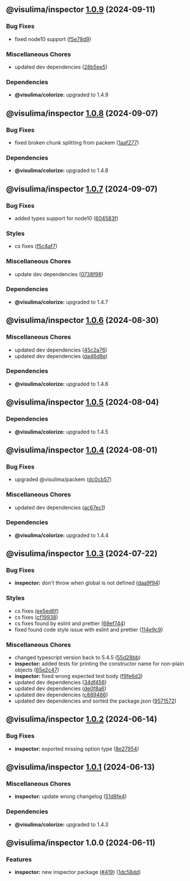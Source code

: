 ## @visulima/inspector [1.0.9](https://github.com/visulima/visulima/compare/@visulima/inspector@1.0.8...@visulima/inspector@1.0.9) (2024-09-11)

### Bug Fixes

* fixed node10 support ([f5e78d9](https://github.com/visulima/visulima/commit/f5e78d9bff8fd603967666598b34f9338a8726b5))

### Miscellaneous Chores

* updated dev dependencies ([28b5ee5](https://github.com/visulima/visulima/commit/28b5ee5c805ca8868536418829cde7ba8c5bb8dd))


### Dependencies

* **@visulima/colorize:** upgraded to 1.4.9

## @visulima/inspector [1.0.8](https://github.com/visulima/visulima/compare/@visulima/inspector@1.0.7...@visulima/inspector@1.0.8) (2024-09-07)

### Bug Fixes

* fixed broken chunk splitting from packem ([1aaf277](https://github.com/visulima/visulima/commit/1aaf27779292d637923c5f8a220e18606e78caa2))


### Dependencies

* **@visulima/colorize:** upgraded to 1.4.8

## @visulima/inspector [1.0.7](https://github.com/visulima/visulima/compare/@visulima/inspector@1.0.6...@visulima/inspector@1.0.7) (2024-09-07)

### Bug Fixes

* added types support for node10 ([604583f](https://github.com/visulima/visulima/commit/604583fa3c24b950fafad45d17e7a1333040fd76))

### Styles

* cs fixes ([f5c4af7](https://github.com/visulima/visulima/commit/f5c4af7cfa9fc79b6d3fa60c1e48d88bffab5a08))

### Miscellaneous Chores

* update dev dependencies ([0738f98](https://github.com/visulima/visulima/commit/0738f9810478bb215ce4b2571dc8874c4c503089))


### Dependencies

* **@visulima/colorize:** upgraded to 1.4.7

## @visulima/inspector [1.0.6](https://github.com/visulima/visulima/compare/@visulima/inspector@1.0.5...@visulima/inspector@1.0.6) (2024-08-30)

### Miscellaneous Chores

* updated dev dependencies ([45c2a76](https://github.com/visulima/visulima/commit/45c2a76bc974ecb2c6b172c3af03373d4cc6a5ce))
* updated dev dependencies ([da46d8e](https://github.com/visulima/visulima/commit/da46d8ef8a964c086060944172f1bd931b7bde9a))


### Dependencies

* **@visulima/colorize:** upgraded to 1.4.6

## @visulima/inspector [1.0.5](https://github.com/visulima/visulima/compare/@visulima/inspector@1.0.4...@visulima/inspector@1.0.5) (2024-08-04)


### Dependencies

* **@visulima/colorize:** upgraded to 1.4.5

## @visulima/inspector [1.0.4](https://github.com/visulima/visulima/compare/@visulima/inspector@1.0.3...@visulima/inspector@1.0.4) (2024-08-01)

### Bug Fixes

* upgraded @visulima/packem ([dc0cb57](https://github.com/visulima/visulima/commit/dc0cb5701b30f3f81404346c909fd4daf891b894))

### Miscellaneous Chores

* updated dev dependencies ([ac67ec1](https://github.com/visulima/visulima/commit/ac67ec1bcba16175d225958e318199f60b10d179))


### Dependencies

* **@visulima/colorize:** upgraded to 1.4.4

## @visulima/inspector [1.0.3](https://github.com/visulima/visulima/compare/@visulima/inspector@1.0.2...@visulima/inspector@1.0.3) (2024-07-22)

### Bug Fixes

* **inspector:** don't throw when global is not defined ([daa9f94](https://github.com/visulima/visulima/commit/daa9f94cc52937e80aeaeef20a561094f242a849))

### Styles

* cs fixes ([ee5ed6f](https://github.com/visulima/visulima/commit/ee5ed6f31bdabcfacdb0d1abd1eff2cc6207cefc))
* cs fixes ([cf19938](https://github.com/visulima/visulima/commit/cf199384f25cd6e97d4041317b35b6a3cc586f88))
* cs fixes found by eslint and prettier ([69ef744](https://github.com/visulima/visulima/commit/69ef7444c0bfbf1c94763623332e06b7fffc0039))
* fixed found code style issue with eslint and prettier ([114e9c9](https://github.com/visulima/visulima/commit/114e9c9f23518cbfa3814af6cee868233431f312))

### Miscellaneous Chores

* changed typescript version back to 5.4.5 ([55d28bb](https://github.com/visulima/visulima/commit/55d28bbdc103718d19f844034b38a0e8e5af798a))
* **inspector:** added tests for printing the constructor name for non-plain objects ([65e2c47](https://github.com/visulima/visulima/commit/65e2c472bc199623b4b383227451a3cfd79985b9))
* **inspector:** fixed wrong expected test body ([f9fe6d3](https://github.com/visulima/visulima/commit/f9fe6d331ee2537ae1e9692f53d091db645a8096))
* updated dev dependencies ([34df456](https://github.com/visulima/visulima/commit/34df4569f2fc074823a406c44a131c8fbae2b147))
* updated dev dependencies ([de0f8a6](https://github.com/visulima/visulima/commit/de0f8a6b9030acbc044e5bc0f78091fb1ec89a28))
* updated dev dependencies ([c889486](https://github.com/visulima/visulima/commit/c889486f8980741f459b993648c1b6d0815e3d66))
* updated dev dependencies and sorted the package.json ([9571572](https://github.com/visulima/visulima/commit/95715725a8ed053ca24fd1405a55205c79342ecb))

## @visulima/inspector [1.0.2](https://github.com/visulima/visulima/compare/@visulima/inspector@1.0.1...@visulima/inspector@1.0.2) (2024-06-14)

### Bug Fixes

* **inspector:** exported missing option type ([8e27954](https://github.com/visulima/visulima/commit/8e2795435e51f5e7f27ebe936bc6484b7f713744))

## @visulima/inspector [1.0.1](https://github.com/visulima/visulima/compare/@visulima/inspector@1.0.0...@visulima/inspector@1.0.1) (2024-06-13)

### Miscellaneous Chores

* **inspector:** update wrong changelog ([51d8fe4](https://github.com/visulima/visulima/commit/51d8fe448671acd40e3b2e6a03f6009454a9a84b))


### Dependencies

* **@visulima/colorize:** upgraded to 1.4.3

## @visulima/inspector 1.0.0 (2024-06-11)

### Features

* **inspector:** new inspector package ([#419](https://github.com/visulima/visulima/issues/419)) ([1dc58dd](https://github.com/visulima/visulima/commit/1dc58dd97aabb8e45795274a3fc1a460c005ebbb))
